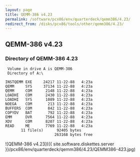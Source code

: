```yaml
---
layout: page
title: QEMM-386 v4.23
permalink: /software/pcx86/env/quarterdeck/qemm386/4.23/
redirect_from: /disks/pcx86/tools/other/qemm386/4.23/
---
```


QEMM-386 v4.23
--------------

### Directory of QEMM-386 4.23

	 Volume in drive A is QEMM-386   
	 Directory of A:\

	INSTQEMM EXE     24217 11-22-88   4:23a
	QEMM     SYS     37134 11-22-88   4:23a
	QEMM     COM      2148 11-22-88   4:23a
	LOADHI   COM      2430 11-22-88   4:23a
	LOADHI   SYS      1089 11-22-88   4:23a
	NOEGA    COM       213 11-22-88   4:23a
	BUFFERS  COM       842 11-22-88   4:23a
	COPYDV   BAT       792 11-22-88   4:23a
	EMM      DVR      7564 11-22-88   4:23a
	XDV      COM      8207 11-22-88   4:23a
	READ     ME       7769 11-22-88   4:23a
	       11 file(s)      92405 bytes
	                      263168 bytes free

![QEMM-386 v4.23]({{ site.software.diskettes.server }}/pcx86/env/quarterdeck/qemm386/4.23/QEMM386-423.jpg)
